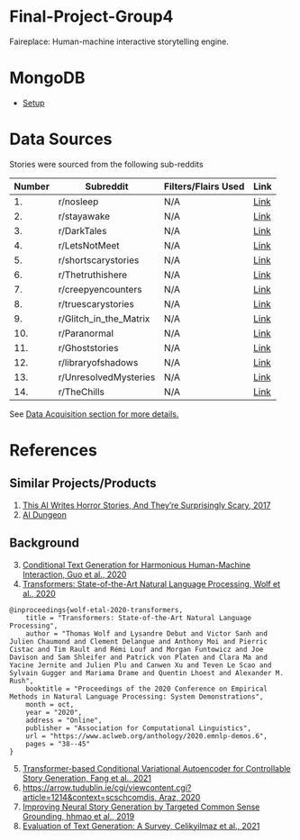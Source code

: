 # Final-Project-Group4
Faireplace: Human-machine interactive storytelling engine.

# MongoDB
* [Setup](https://www.mongodb.com/docs/manual/tutorial/install-mongodb-on-ubuntu/)

# Data Sources
Stories were sourced from the following sub-reddits

Number | Subreddit | Filters/Flairs Used | Link 
| --- | --- | --- | --- |
| 1. | r/nosleep | N/A| [Link](https://www.reddit.com/r/nosleep/) | 
| 2. | r/stayawake | N/A| [Link](https://www.reddit.com/r/stayawake/) | 
| 3. | r/DarkTales | N/A| [Link](https://www.reddit.com/r/DarkTales/) | 
| 4. | r/LetsNotMeet | N/A| [Link](https://www.reddit.com/r/LetsNotMeet/) | 
| 5. | r/shortscarystories | N/A| [Link](https://www.reddit.com/r/shortscarystories/) | 
| 6. | r/Thetruthishere | N/A| [Link](https://www.reddit.com/r/Thetruthishere/) | 
| 7. | r/creepyencounters | N/A| [Link](https://www.reddit.com/r/creepyencounters/) | 
| 8. | r/truescarystories | N/A| [Link](https://www.reddit.com/r/TrueScaryStories/) | 
| 9. | r/Glitch_in_the_Matrix | N/A| [Link](https://www.reddit.com/r/Glitch_in_the_Matrix/) | 
| 10. | r/Paranormal | N/A| [Link](https://www.reddit.com/r/Paranormal/) | 
| 11. | r/Ghoststories | N/A| [Link](https://www.reddit.com/r/Ghoststories/) | 
| 12. | r/libraryofshadows | N/A| [Link](https://www.reddit.com/r/libraryofshadows/) | 
| 13. | r/UnresolvedMysteries | N/A| [Link](https://www.reddit.com/r/UnresolvedMysteries/) | 
| 14. | r/TheChills | N/A| [Link](https://www.reddit.com/r/TheChills/) | 

See [Data Acquisition section for more details.](https://github.com/justjoshtings/Final-Project-Group4/blob/main/Code/README.md)

# References

## Similar Projects/Products
1. [This AI Writes Horror Stories, And They’re Surprisingly Scary, 2017](https://www.fastcompany.com/90148966/this-ai-writes-horror-stories-and-theyre-surprisingly-scary)
2. [AI Dungeon](https://play.aidungeon.io/main/home)

## Background
3. [Conditional Text Generation for Harmonious Human-Machine Interaction, Guo et al., 2020](https://arxiv.org/pdf/1909.03409.pdf)
4. [Transformers: State-of-the-Art Natural Language Processing, Wolf et al., 2020](https://aclanthology.org/2020.emnlp-demos.6/)
```
@inproceedings{wolf-etal-2020-transformers,
    title = "Transformers: State-of-the-Art Natural Language Processing",
    author = "Thomas Wolf and Lysandre Debut and Victor Sanh and Julien Chaumond and Clement Delangue and Anthony Moi and Pierric Cistac and Tim Rault and Rémi Louf and Morgan Funtowicz and Joe Davison and Sam Shleifer and Patrick von Platen and Clara Ma and Yacine Jernite and Julien Plu and Canwen Xu and Teven Le Scao and Sylvain Gugger and Mariama Drame and Quentin Lhoest and Alexander M. Rush",
    booktitle = "Proceedings of the 2020 Conference on Empirical Methods in Natural Language Processing: System Demonstrations",
    month = oct,
    year = "2020",
    address = "Online",
    publisher = "Association for Computational Linguistics",
    url = "https://www.aclweb.org/anthology/2020.emnlp-demos.6",
    pages = "38--45"
}
```
5. [Transformer-based Conditional Variational Autoencoder for Controllable Story Generation, Fang et al., 2021](https://arxiv.org/pdf/2101.00828.pdf)
6. [https://arrow.tudublin.ie/cgi/viewcontent.cgi?article=1214&context=scschcomdis, Araz, 2020](https://arrow.tudublin.ie/cgi/viewcontent.cgi?article=1214&context=scschcomdis)
7. [ Improving Neural Story Generation by Targeted Common Sense Grounding, hhmao et al., 2019](https://aclanthology.org/D19-1615.pdf)
8. [Evaluation of Text Generation: A Survey, Celikyilmaz et al., 2021](https://arxiv.org/pdf/2006.14799.pdf)

